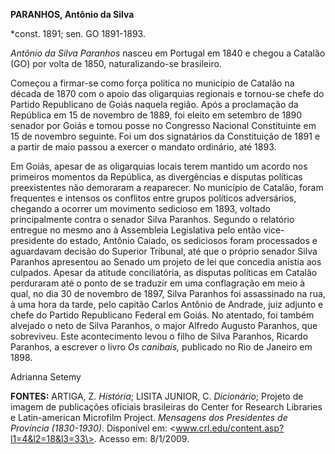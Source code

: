 **PARANHOS, Antônio da Silva**

\*const. 1891; sen. GO 1891-1893.

*Antônio da Silva Paranhos* nasceu em Portugal em 1840 e chegou a
Catalão (GO) por volta de 1850, naturalizando-se brasileiro.

Começou a firmar-se como força política no município de Catalão na
década de 1870 com o apoio das oligarquias regionais e tornou-se chefe
do Partido Republicano de Goiás naquela região. Após a proclamação da
República em 15 de novembro de 1889, foi eleito em setembro de 1890
senador por Goiás e tomou posse no Congresso Nacional Constituinte em 15
de novembro seguinte. Foi um dos signatários da Constituição de 1891 e a
partir de maio passou a exercer o mandato ordinário, até 1893.

Em Goiás, apesar de as oligarquias locais terem mantido um acordo nos
primeiros momentos da República, as divergências e disputas políticas
preexistentes não demoraram a reaparecer. No município de Catalão, foram
frequentes e intensos os conflitos entre grupos políticos adversários,
chegando a ocorrer um movimento sedicioso em 1893, voltado
principalmente contra o senador Silva Paranhos. Segundo o relatório
entregue no mesmo ano à Assembleia Legislativa pelo então
vice-presidente do estado, Antônio Caiado, os sediciosos foram
processados e aguardavam decisão do Superior Tribunal, até que o próprio
senador Silva Paranhos apresentou ao Senado um projeto de lei que
concedia anistia aos culpados. Apesar da atitude conciliatória, as
disputas políticas em Catalão perduraram até o ponto de se traduzir em
uma conflagração em meio à qual, no dia 30 de novembro de 1897, Silva
Paranhos foi assassinado na rua, à uma hora da tarde, pelo capitão
Carlos Antônio de Andrade, juiz adjunto e chefe do Partido Republicano
Federal em Goiás. No atentado, foi também alvejado o neto de Silva
Paranhos, o major Alfredo Augusto Paranhos, que sobreviveu. Este
acontecimento levou o filho de Silva Paranhos, Ricardo Paranhos, a
escrever o livro *Os canibais,* publicado no Rio de Janeiro em 1898.

Adrianna Setemy

**FONTES:** ARTIGA, Z. *História*; LISITA JUNIOR, C. *Dicionário*;
Projeto de imagem de publicações oficiais brasileiras do Center for
Research Libraries e Latin-american Microfilm Project. *Mensagens dos
Presidentes de Província (1830-1930)*. Disponível em:
\<www.crl.edu/content.asp?l1=4&l2=18&l3=33\>. Acesso em: 8/1/2009.

